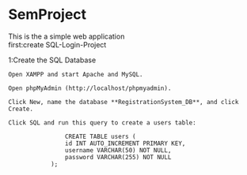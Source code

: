 # SemProject
This is the a simple web application          
first:create SQL-Login-Project

1:Create the SQL Database

    Open XAMPP and start Apache and MySQL.

    Open phpMyAdmin (http://localhost/phpmyadmin).

    Click New, name the database **RegistrationSystem_DB**, and click Create.

    Click SQL and run this query to create a users table:

                    CREATE TABLE users (
                    id INT AUTO_INCREMENT PRIMARY KEY,
                    username VARCHAR(50) NOT NULL,
                    password VARCHAR(255) NOT NULL
                );
